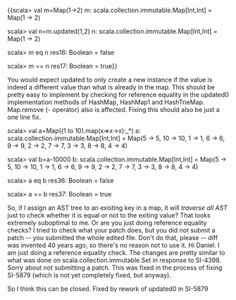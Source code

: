 {{scala> val m=Map(1->2)
m: scala.collection.immutable.Map[Int,Int] = Map(1 -> 2)

scala> val n=m.updated(1,2)
n: scala.collection.immutable.Map[Int,Int] = Map(1 -> 2)

scala> m eq n
res16: Boolean = false

scala> m == n
res17: Boolean = true}}

You would expect updated to only create a new instance if the value is indeed a different value than what is already in the map. This should be pretty easy to implement by checking for reference equality in the updated0 implementation methods of HashMap, HashMap1 and HashTrieMap.
Map.remove (- operator) also is affected. Fixing this should also be just a one line fix.

scala> val a=Map((1 to 10).map(x=>x->x):_*)
a: scala.collection.immutable.Map[Int,Int] = Map(5 -> 5, 10 -> 10, 1 -> 1, 6 -> 6, 9 -> 9, 2 -> 2, 7 -> 7, 3 -> 3, 8 -> 8, 4 -> 4)

scala> val b=a-10000
b: scala.collection.immutable.Map[Int,Int] = Map(5 -> 5, 10 -> 10, 1 -> 1, 6 -> 6, 9 -> 9, 2 -> 2, 7 -> 7, 3 -> 3, 8 -> 8, 4 -> 4)

scala> a eq b
res36: Boolean = false

scala> a == b
res37: Boolean = true

So, if I assign an AST tree to an existing key in a map, it will _traverse all AST_ just to check whether it is equal or not to the exiting value? That looks extremely suboptimal to me. Or are you just doing reference equality checks? I tried to check what your patch does, but you did not submit a patch -- you submitted the whole edited file. Don't do that, please -- diff was invented 40 years ago, so there's no reason not to use it.
Hi Daniel. I am just doing a reference equality check. The changes are pretty similar to what was done on scala.collection.immutable.Set in response to SI-4398. Sorry about not submitting a patch.
This was fixed in the process of fixing SI-5879 (which is not yet completely fixed, but anyway).

So I think this can be closed.
Fixed by rework of updated0 in SI-5879
